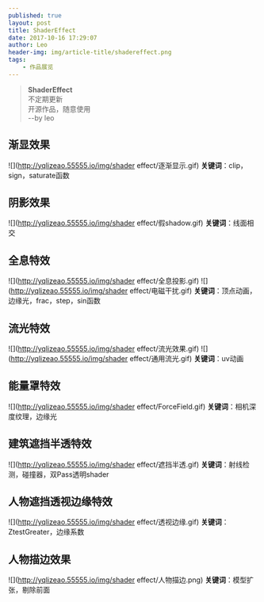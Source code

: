 ```yaml
---
published: true
layout: post
title: ShaderEffect
date: 2017-10-16 17:29:07
author: Leo
header-img: img/article-title/shadereffect.png
tags:
    - 作品展览
---
```

> **ShaderEffect**<br>
> 不定期更新<br>
> 开源作品，随意使用<br>
>  --by leo<br>

## 渐显效果
![](http://yqlizeao.55555.io/img/shader effect/逐渐显示.gif)
**关键词**：clip，sign，saturate函数


## 阴影效果
![](http://yqlizeao.55555.io/img/shader effect/假shadow.gif)
**关键词**：线面相交

## 全息特效
![](http://yqlizeao.55555.io/img/shader effect/全息投影.gif)
![](http://yqlizeao.55555.io/img/shader effect/电磁干扰.gif)
**关键词**：顶点动画，边缘光，frac，step，sin函数

## 流光特效
![](http://yqlizeao.55555.io/img/shader effect/流光效果.gif)
![](http://yqlizeao.55555.io/img/shader effect/通用流光.gif)
**关键词**：uv动画

## 能量罩特效
![](http://yqlizeao.55555.io/img/shader effect/ForceField.gif)
**关键词**：相机深度纹理，边缘光

## 建筑遮挡半透特效
![](http://yqlizeao.55555.io/img/shader effect/遮挡半透.gif)
**关键词**：射线检测，碰撞器，双Pass透明shader

## 人物遮挡透视边缘特效
![](http://yqlizeao.55555.io/img/shader effect/透视边缘.gif)
**关键词**：ZtestGreater，边缘系数

## 人物描边效果
![](http://yqlizeao.55555.io/img/shader effect/人物描边.png)
**关键词**：模型扩张，剔除前面